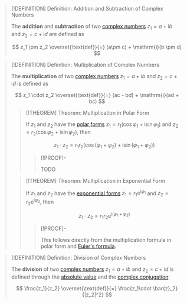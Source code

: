 >[!DEFINITION] Definition: Addition and Subtraction of Complex Numbers
>
>The **addition** and **subtraction** of two [complex numbers](Complex%20Number.md) $z_1 = a + \mathrm{i}b$ and $z_2 = c +\mathrm{i}d$ are defined as
>
>$$
>z_1 \pm z_2 \overset{\text{def}}{=} (a\pm c) + \mathrm{i}(b \pm d)
>$$

>[!DEFINITION] Definition: Multiplication of Complex Numbers
>
>The **multiplication** of two [complex numbers](Complex%20Number.md) $z_1 = a + \mathrm{i}b$ and $z_2 = c +\mathrm{i}d$ is defined as
>
>$$
>z_1 \cdot z_2 \overset{\text{def}}{=} (ac - bd) + \mathrm{i}(ad + bc)
>$$
>
>>[!THEOREM] Theorem: Multiplication in Polar Form
>>
>>If $z_1$ and $z_2$ have the [polar forms](Polar%20Form%20of%20Complex%20Numbers.md) $z_1 = r_1(\cos \varphi_1 +\mathrm{i}\sin\varphi_1)$ and $z_2 = r_2(\cos \varphi_2 +\mathrm{i}\sin\varphi_2)$, then
>>
>>$$
>>z_1\cdot z_2 = r_1r_2(\cos (\varphi_1+\varphi_2) +\mathrm{i}\sin(\varphi_1+\varphi_2))
>>$$
>>
>>>[!PROOF]-
>>>
>>>TODO
>>>
>>
>
>>[!THEOREM] Theorem: Multiplication in Exponential Form
>>
>>If $z_1$ and $z_2$ have the [exponential forms](Exponential%20Form%20of%20Complex%20Numbers.md) $z_1 = r_1\mathrm{e}^{\mathrm{i}\varphi_1}$ and $z_2 = r_2\mathrm{e}^{\mathrm{i}\varphi_2}$, then
>>
>>$$
>>z_1 \cdot z_2 = r_1r_2\mathrm{e}^{\mathrm{i}(\varphi_1+\varphi_2)}
>>$$
>>
>>>[!PROOF]-
>>>
>>>This follows directly from the multiplication formula in polar form and [Euler's formula](Euler's%20Formula.md).
>>>
>>
>>

>[!DEFINITION] Definition: Division of Complex Numbers
>
>The **division** of two [complex numbers](Complex%20Number.md) $z_1 = a + \mathrm{i}b$ and $z_2 = c +\mathrm{i}d$ is defined through the [absolute value](Absolute%20Value%20of%20a%20Complex%20Number.md) and the [complex conjugation](Complex%20Conjugation/Complex%20Conjugation.md):
>
>$$
>\frac{z_1}{z_2} \overset{\text{def}}{=} \frac{z_1\cdot \bar{z}_2}{|z_2|^2}
>$$
>
>